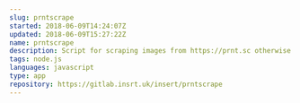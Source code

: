 ```yaml
---
slug: prntscrape
started: 2018-06-09T14:24:07Z
updated: 2018-06-09T15:27:22Z
name: prntscrape
description: Script for scraping images from https://prnt.sc otherwise known as Lightshot.
tags: node.js
languages: javascript
type: app
repository: https://gitlab.insrt.uk/insert/prntscrape
---
```

